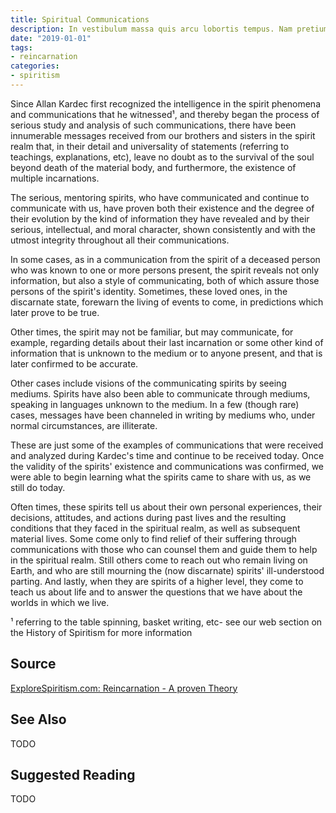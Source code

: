 ```yaml
---
title: Spiritual Communications
description: In vestibulum massa quis arcu lobortis tempus. Nam pretium arcu in odio vulputate luctus.
date: "2019-01-01"
tags:
- reincarnation
categories:
- spiritism
---
```


Since Allan Kardec first recognized the intelligence in the spirit phenomena and communications that he witnessed¹, and thereby began the process of serious study and analysis of such communications, there have been innumerable messages received from our brothers and sisters in the spirit realm that, in their detail and  universality of statements (referring to teachings, explanations, etc),  leave no doubt as to the survival of the soul beyond death of the material body, and furthermore, the existence of multiple incarnations.  

The serious, mentoring spirits, who have communicated and continue to communicate with us, have proven both their existence and the degree of their evolution by the kind of  information they have revealed and by their serious, intellectual, and moral character, shown consistently and with the utmost integrity throughout all their communications.

In some cases, as in a communication from the spirit of a deceased person who was known to one or more persons present, the spirit reveals not only information, but also a style of communicating, both of which assure those persons of the spirit's identity.  Sometimes, these loved ones, in the discarnate state, forewarn the living of events to come, in predictions which later prove to be true.

Other times, the spirit may not be familiar, but may communicate, for example, regarding details about their last incarnation or some other kind of information that is unknown to the medium or to anyone present, and that is later confirmed to be accurate.  

Other cases include visions of the communicating spirits by seeing mediums. Spirits have also been able to communicate through mediums, speaking in languages unknown to the medium.  In a few (though rare) cases, messages have been channeled in writing by mediums who, under normal circumstances, are illiterate.  

These are just some of the examples of communications that were received and analyzed during Kardec's time and continue to be received today.  Once the validity of the spirits' existence and communications was confirmed, we were able to begin learning what the spirits came to share with us, as we still do today.

Often times, these spirits tell us about their own personal experiences, their decisions, attitudes, and actions during past lives and the resulting conditions that they faced in the spiritual realm, as well as subsequent material lives.  Some come only to find relief of their suffering through communications with those who can counsel them and guide them to help in the spiritual realm.  Still others come to reach out who remain living on Earth, and who are still mourning the (now discarnate) spirits' ill-understood parting.  And lastly, when they are spirits of a higher level,  they come to teach us about life and to answer the questions that we have about the worlds in which we live.  

¹ referring to the table spinning, basket writing, etc- see our web section on the History of Spiritism for more information


## Source
[ExploreSpiritism.com: Reincarnation - A proven Theory](http://file://www.explorespiritism.com/Philosophy_Reincarnation_Proven%20Theory_Intro.htm)


## See Also
TODO


## Suggested Reading
TODO

